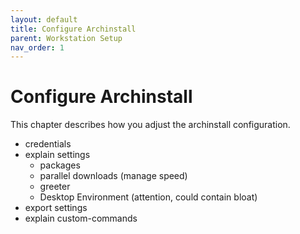 ```yaml
---
layout: default
title: Configure Archinstall
parent: Workstation Setup
nav_order: 1
---
```


# Configure Archinstall

This chapter describes how you adjust the archinstall configuration.

- credentials
- explain settings
  - packages
  - parallel downloads (manage speed)
  - greeter
  - Desktop Environment (attention, could contain bloat)
- export settings
- explain custom-commands
